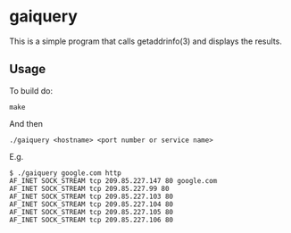 # gaiquery

This is a simple program that calls getaddrinfo(3) and displays the
results.

## Usage

To build do:

    make

And then

    ./gaiquery <hostname> <port number or service name>

E.g.

    $ ./gaiquery google.com http
    AF_INET SOCK_STREAM tcp 209.85.227.147 80 google.com
    AF_INET SOCK_STREAM tcp 209.85.227.99 80
    AF_INET SOCK_STREAM tcp 209.85.227.103 80
    AF_INET SOCK_STREAM tcp 209.85.227.104 80
    AF_INET SOCK_STREAM tcp 209.85.227.105 80
    AF_INET SOCK_STREAM tcp 209.85.227.106 80
